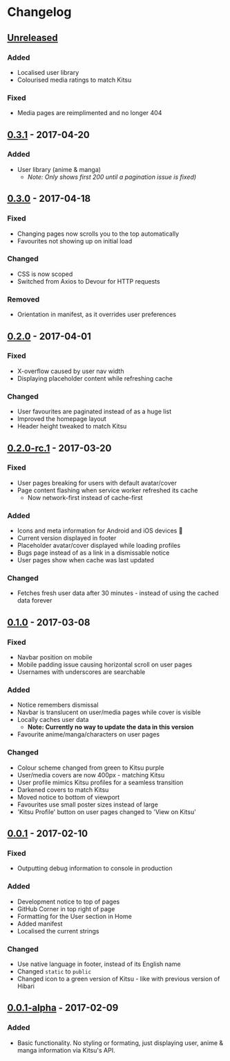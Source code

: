 # Changelog

## [Unreleased]

### Added

- Localised user library
- Colourised media ratings to match Kitsu

### Fixed

- Media pages are reimplimented and no longer 404

## [0.3.1] - 2017-04-20

### Added

- User library (anime & manga)
  - *Note: Only shows first 200 until a pagination issue is fixed)*

## [0.3.0] - 2017-04-18

### Fixed

- Changing pages now scrolls you to the top automatically
- Favourites not showing up on initial load

### Changed

- CSS is now scoped
- Switched from Axios to Devour for HTTP requests

### Removed

- Orientation in manifest, as it overrides user preferences

## [0.2.0] - 2017-04-01

### Fixed

- X-overflow caused by user nav width
- Displaying placeholder content while refreshing cache

### Changed

- User favourites are paginated instead of as a huge list
- Improved the homepage layout
- Header height tweaked to match Kitsu

## [0.2.0-rc.1] - 2017-03-20

### Fixed

- User pages breaking for users  with default avatar/cover
- Page content flashing when service worker refreshed its cache
  - Now network-first instead of cache-first

### Added

- Icons and meta information for Android and iOS devices :tada:
- Current version displayed in footer
- Placeholder avatar/cover displayed while loading profiles
- Bugs page instead of as a link in a dismissable notice
- User pages show when cache was last updated

### Changed

- Fetches fresh user data after 30 minutes - instead of using the cached data
  forever

## [0.1.0] - 2017-03-08

### Fixed

- Navbar position on mobile
- Mobile padding issue causing horizontal scroll on user pages
- Usernames with underscores are searchable

### Added

- Notice remembers dismissal
- Navbar is translucent on user/media pages while cover is visible
- Locally caches user data
  - **Note: Currently no way to update the data in this version**
- Favourite anime/manga/characters on user pages

### Changed

- Colour scheme changed from green to Kitsu purple
- User/media covers are now 400px - matching Kitsu
- User profile mimics Kitsu profiles for a seamless transition
- Darkened covers to match Kitsu
- Moved notice to bottom of viewport
- Favourites use small poster sizes instead of large
- 'Kitsu Profile' button on user pages changed to 'View on Kitsu'

## [0.0.1] - 2017-02-10

### Fixed

- Outputting debug information to console in production

### Added

- Development notice to top of pages
- GitHub Corner in top right of page
- Formatting for the User section in Home
- Added manifest
- Localised the current strings

### Changed

- Use native language in footer, instead of its English name
- Changed `static` to `public`
- Changed icon to a green version of Kitsu - like with previous version of
  Hibari

## [0.0.1-alpha] - 2017-02-09

### Added

- Basic functionality. No styling or formating, just displaying user, anime &
  manga information via Kitsu's API.

[Unreleased]:https://github.com/wopian/hibari/compare/0.3.1...HEAD
[0.3.1]:https://github.com/wopian/hibari/compare/0.3.0...0.3.1
[0.3.0]:https://github.com/wopian/hibari/compare/0.2.0-...0.3.0
[0.2.0]:https://github.com/wopian/hibari/compare/0.2.0-rc.1...0.2.0
[0.2.0-rc.1]:https://github.com/wopian/hibari/compare/0.1.0...0.2.0-rc.1
[0.1.0]:https://github.com/wopian/hibari/compare/0.0.1...0.1.0
[0.0.1]:https://github.com/wopian/hibari/compare/0.0.1-alpha...0.0.1
[0.0.1-alpha]:https://github.com/wopian/hibari/compare/ac9bd7571d3059482f5868b7419e2ff327aa803c...0.0.1-alpha
